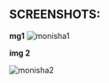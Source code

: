 
## SCREENSHOTS:
**mg1**
![monisha1](https://github.com/user-attachments/assets/2ca405c8-ff98-4bdb-8291-960c5f942ed9)   

**img 2**

![monisha2](https://github.com/user-attachments/assets/ffa03623-ae7c-4816-afc7-46673b482851)
